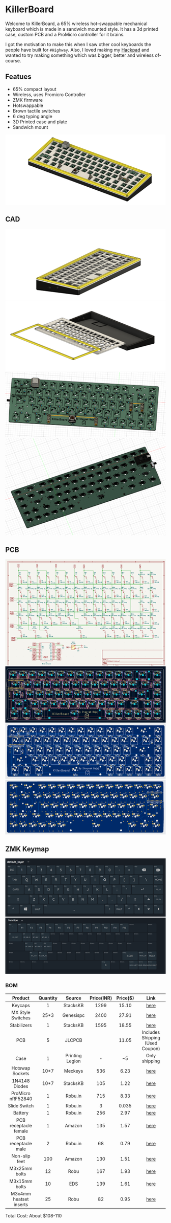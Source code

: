 # KillerBoard
Welcome to KillerBoard, a 65% wireless hot-swappable mechanical keyboard which is made in a sandwich mounted style. It has a 3d printed case, custom PCB and a ProMicro controller for it brains.

I got the motivation to make this when I saw other cool keyboards the people have built for ``#Highway``. Also, I loved making my [Hackpad](https://github.com/MrKillerShaunBa/BajajPad) and wanted to try making something which was bigger, better and wireless of-course.

## Featues

- 65% compact layout
- Wireless, uses Promicro Controller
- ZMK firmware
- Hotswappable
- Brown tactile switches
- 6 deg typing angle
- 3D Printed case and plate
- Sandwich mount

![full](./assets/full.png)

## CAD

![case](./assets/case.png)
![parts](./assets/Case_parts.png)
![3dF](./assets/3d_pcb_f.png)
![3dB](./assets/3d_pcb_b.png)

## PCB

![schematic](./assets/schematic.png)
![PCB](./assets/PCB.png)
![front](./assets/pcb_front.png)
![back](./assets/pcb_back.png)

## ZMK Keymap 

![layer0](./assets/firm_1.png)
![layer1](./assets/firm_2.png)

### BOM

| Product | Quantity | Source | Price(INR) | Price($) | Link |
| :-----: | :-----: | :-----: | :-----: | :-----: | :-----: |
| Keycaps | 1 | StacksKB | 1299 | 15.10 | [here](https://stackskb.com/store/veekos-gradient-keycaps-cherry-profile-135-keys/) |
| MX Style Switches | 25*3 | Genesispc | 2400 | 27.91 | [here](https://www.genesispc.in/products/c-equalz-x-tkc-kiwi-switches?variant=43389284286517) |
| Stabilizers | 1 | StacksKB | 1595 | 18.55 | [here](https://stackskb.com/store/durock-smokey-screw-in-stabilizers-v2/) |
| PCB | 5 | JLCPCB | | 11.05 | Includes Shipping (Used Coupon) |
| Case | 1 | Printing Legion | - | ~5 | Only shipping |
| Hotswap Sockets | 10*7 | Meckeys | 536 | 6.23 | [here](https://meckeys.com/shop/accessories/keyboard-accessories/key-switches/kailh-hot-swap-socket/) |
| 1N4148 Diodes | 10*7 | StacksKB | 105 | 1.22 | [here](https://stackskb.com/store/1n4148-through-hole-diode/) |
| ProMicro nRF52840 | 1 | Robu.in | 715 | 8.33| [here](https://robu.in/product/promicro-nrf52840-development-board/) |
| Slide Switch | 1 | Robu.in | 3 | 0.035 | [here](https://robu.in/product/ss-12f21g5-slide-1p2t-angled-switchheight5mm/) |
| Battery | 1 | Robu.in | 256 | 2.97 | [here](https://robu.in/product/wly602540-600mah-3-7v-single-cell-rechargeable-lipo-battery/) |
| PCB receptacle female | 1 | Amazon | 135 | 1.57 | [here](https://amzn.in/d/0Ydhh59) |
| PCB receptacle male | 2 | Robu.in | 68 | 0.79 | [here](https://robu.in/product/361019115sg107601-jiln-2-54x1-9machined-pin-header-1x15p-180-l7-65-upper-pinpoint0-46-bottom-pinpoint0-46-au1u-pps/) |
| Non-slip feet | 100 | Amazon | 130 | 1.51 | [here](https://amzn.in/d/hfOWean) |
| M3x25mm bolts | 12 | Robu | 167 | 1.93 | [here](https://robu.in/product/easymech-set-m3-x-25mm-socket-head-cap-allen-bolt-nut-12-pcs/) |
| M3x15mm bolts | 10 | EDS | 139  | 1.61 | [here](https://store.edsystems.in/thunderbolt-set-of-m3-x-15mm-socket-head-cap-black-(allen)-bolt-and-nut-(10-pcs)) | M3x4mm heatset insert | 25 | Robu | 82 | 0.95 | [here](https://robu.in/product/m3-x-4-mm-brass-heat-set-knurl-threaded-round-insert-nut-25-pcs/) |
| M3x4mm heatset inserts | 25 | Robu | 82 | 0.95 | [here](https://robu.in/product/m3-x-4-mm-brass-heat-set-knurl-threaded-round-insert-nut-25-pcs/) |

Total Cost: About $108-110


